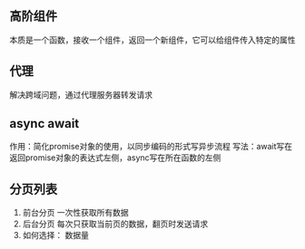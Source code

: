 ## 高阶组件
本质是一个函数，接收一个组件，返回一个新组件，它可以给组件传入特定的属性

## 代理
解决跨域问题，通过代理服务器转发请求

## async await
作用：简化promise对象的使用，以同步编码的形式写异步流程
写法：await写在返回promise对象的表达式左侧，async写在所在函数的左侧

## 分页列表

1. 前台分页
  一次性获取所有数据
2. 后台分页
  每次只获取当前页的数据，翻页时发送请求
3. 如何选择：
  数据量